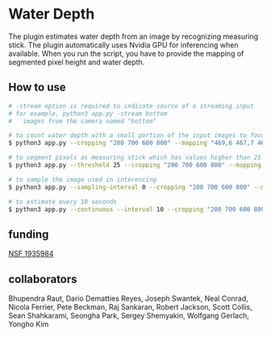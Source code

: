 # Water Depth

The plugin estimates water depth from an image by recognizing measuring stick. The plugin automatically uses Nvidia GPU for inferencing when available. When you run the script, you have to provide the mapping of segmented pixel height and water depth.

## How to use

```bash
# -stream option is required to indicate source of a streaming input
# for example, python3 app.py -stream bottom
#   images from the camera named "bottom"

# to count water depth with a small portion of the input images to focus on the measuring stick (--cropping) and mapping information (--mapping)
$ python3 app.py --cropping "200 700 600 800" --mapping "469,6 467,7 465,8 463,9 461,10 459,11 457,12 455,13 453,14 450,15 448,16 446,17 444,18 442,19 440,20"

# to segment pixels as measuring stick which has values higher than 25 (the values are between (0, 255))
$ python3 app.py --threshold 25 --cropping "200 700 600 800" --mapping "469,6 467,7 465,8 463,9 461,10 459,11 457,12 455,13 453,14 450,15 448,16 446,17 444,18 442,19 440,20"

# to sample the image used in interencing
$ python3 app.py --sampling-interval 0 --cropping "200 700 600 800" --mapping "469,6 467,7 465,8 463,9 461,10 459,11 457,12 455,13 453,14 450,15 448,16 446,17 444,18 442,19 440,20"

# to estimate every 10 seconds
$ python3 app.py --continuous --interval 10 --cropping "200 700 600 800" --mapping "469,6 467,7 465,8 463,9 461,10 459,11 457,12 455,13 453,14 450,15 448,16 446,17 444,18 442,19 440,20"
```

## funding
[NSF 1935984](https://www.nsf.gov/awardsearch/showAward?AWD_ID=1935984)

## collaborators
Bhupendra Raut, Dario Dematties Reyes, Joseph Swantek, Neal Conrad, Nicola Ferrier, Pete Beckman, Raj Sankaran, Robert Jackson, Scott Collis, Sean Shahkarami, Seongha Park, Sergey Shemyakin, Wolfgang Gerlach, Yongho Kim
